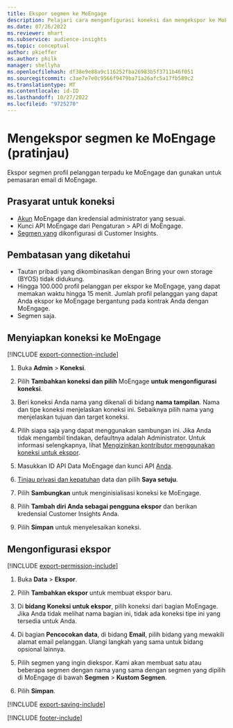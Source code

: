 ```yaml
---
title: Ekspor segmen ke MoEngage
description: Pelajari cara mengonfigurasi koneksi dan mengekspor ke MoEngage.
ms.date: 07/26/2022
ms.reviewer: mhart
ms.subservice: audience-insights
ms.topic: conceptual
author: pkieffer
ms.author: philk
manager: shellyha
ms.openlocfilehash: df38e9e88a9c116252fba26983b5f3711b46f051
ms.sourcegitcommit: c3ae7e7e0c9566f9479ba71a26afc5a17fb589c2
ms.translationtype: MT
ms.contentlocale: id-ID
ms.lasthandoff: 10/27/2022
ms.locfileid: "9725270"
---
```

# <a name="export-segments-to-moengage-preview"></a>Mengekspor segmen ke MoEngage (pratinjau)

Ekspor segmen profil pelanggan terpadu ke MoEngage dan gunakan untuk pemasaran email di MoEngage.

## <a name="prerequisites-for-a-connection"></a>Prasyarat untuk koneksi

- [Akun](https://www.moengage.com/) MoEngage dan kredensial administrator yang sesuai.
- Kunci API MoEngage dari Pengaturan > API di MoEngage.
- [Segmen yang](segments.md) dikonfigurasi di Customer Insights.

## <a name="known-limitations"></a>Pembatasan yang diketahui

- Tautan pribadi yang dikombinasikan dengan Bring your own storage (BYOS) tidak didukung.
- Hingga 100.000 profil pelanggan per ekspor ke MoEngage, yang dapat memakan waktu hingga 15 menit. Jumlah profil pelanggan yang dapat Anda ekspor ke MoEngage bergantung pada kontrak Anda dengan MoEngage.
- Segmen saja.

## <a name="set-up-connection-to-moengage"></a>Menyiapkan koneksi ke MoEngage

[!INCLUDE [export-connection-include](includes/export-connection-admn.md)]

1. Buka **Admin** > **Koneksi**.

1. Pilih **Tambahkan koneksi dan pilih** MoEngage **untuk mengonfigurasi koneksi**.

1. Beri koneksi Anda nama yang dikenali di bidang **nama tampilan**. Nama dan tipe koneksi menjelaskan koneksi ini. Sebaiknya pilih nama yang menjelaskan tujuan dan target koneksi.

1. Pilih siapa saja yang dapat menggunakan sambungan ini. Jika Anda tidak mengambil tindakan, defaultnya adalah Administrator. Untuk informasi selengkapnya, lihat [Mengizinkan kontributor menggunakan koneksi untuk ekspor](connections.md#allow-contributors-to-use-a-connection-for-exports).

1. Masukkan ID API Data MoEngage dan kunci API [Anda](https://developers.moengage.com/hc/articles/4404674776724-Overview#:~:text=Navigate%20to%20Settings%20%3E%20APIs%20%3E%20DATA,ID%20Password%20%2D%20DATA%20API%20KEY).

1. [Tinjau privasi dan kepatuhan](connections.md#data-privacy-and-compliance) data dan pilih **Saya setuju**.

1. Pilih **Sambungkan** untuk menginisialisasi koneksi ke MoEngage.

1. Pilih **Tambah diri Anda sebagai pengguna ekspor** dan berikan kredensial Customer Insights Anda.

1. Pilih **Simpan** untuk menyelesaikan koneksi.

## <a name="configure-an-export"></a>Mengonfigurasi ekspor

[!INCLUDE [export-permission-include](includes/export-permission.md)]

1. Buka **Data** > **Ekspor**.

1. Pilih **Tambahkan ekspor** untuk membuat ekspor baru.

1. Di **bidang Koneksi untuk ekspor**, pilih koneksi dari bagian MoEngage. Jika Anda tidak melihat nama bagian ini, tidak ada koneksi tipe ini yang tersedia untuk Anda.

1. Di bagian **Pencocokan data**, di bidang **Email**, pilih bidang yang mewakili alamat email pelanggan. Ulangi langkah yang sama untuk bidang opsional lainnya.

1. Pilih segmen yang ingin diekspor. Kami akan membuat satu atau beberapa segmen dengan nama yang sama dengan segmen yang dipilih di MoEngage di bawah **Segmen** > **Kustom Segmen**.

1. Pilih **Simpan**.

[!INCLUDE [export-saving-include](includes/export-saving.md)]

[!INCLUDE [footer-include](includes/footer-banner.md)]
